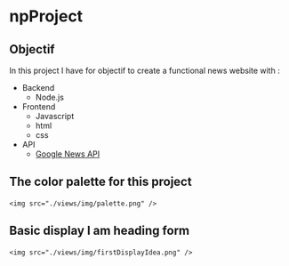 #                                             npProject

## Objectif

  In this project I have for objectif to create a functional news website with :

  - Backend
    - Node.js
  - Frontend
    - Javascript
    - html
    - css
  - API
    - [Google News API](https://gnews.io/)

## The color palette for this project

    <img src="./views/img/palette.png" />

## Basic display I am heading form

    <img src="./views/img/firstDisplayIdea.png" />
